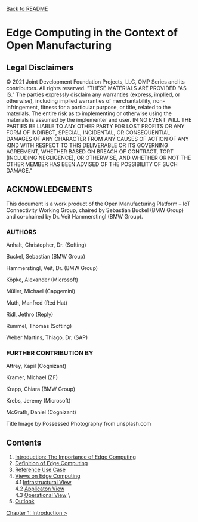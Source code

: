 [Back to README](../../README.md)

# Edge Computing in the Context of Open Manufacturing

## Legal Disclaimers
© 2021 Joint Development Foundation Projects, LLC, OMP Series and its contributors. All rights reserved.
"THESE MATERIALS ARE PROVIDED "AS IS."  The parties expressly disclaim any warranties (express, implied, or otherwise), including implied warranties of merchantability, non-infringement, fitness for a particular purpose, or title, related to the materials. The entire risk as to implementing or otherwise using the materials is assumed by the implementer and user. IN NO EVENT WILL THE PARTIES BE LIABLE TO ANY OTHER PARTY FOR LOST PROFITS OR ANY FORM OF INDIRECT, SPECIAL, INCIDENTAL, OR CONSEQUENTIAL DAMAGES OF ANY CHARACTER FROM ANY CAUSES OF ACTION OF ANY KIND WITH RESPECT TO THIS DELIVERABLE OR ITS GOVERNING AGREEMENT, WHETHER BASED ON BREACH OF CONTRACT, TORT (INCLUDING NEGLIGENCE), OR OTHERWISE, AND WHETHER OR NOT THE OTHER MEMBER HAS BEEN ADVISED OF THE POSSIBILITY OF SUCH DAMAGE."

## ACKNOWLEDGMENTS 
This document is a work product of the Open Manufacturing Platform – IoT Connectivity Working Group, chaired by Sebastian Buckel (BMW Group) and co-chaired by Dr. Veit Hammerstingl (BMW Group).
### AUTHORS
Anhalt, Christopher, Dr.   (Softing)

Buckel, Sebastian          (BMW Group)

Hammerstingl, Veit, Dr.    (BMW Group)

Köpke, Alexander           (Microsoft)

Müller, Michael            (Capgemini)

Muth, Manfred              (Red Hat)

Ridl, Jethro               (Reply)

Rummel, Thomas             (Softing)

Weber Martins, Thiago, Dr. (SAP)

### FURTHER CONTRIBUTION BY
Attrey, Kapil     (Cognizant)

Kramer, Michael   (ZF)

Krapp, Chiara     (BMW Group)

Krebs, Jeremy     (Microsoft)

McGrath, Daniel   (Cognizant)

Title Image by Possessed Photography from unsplash.com
## Contents

1. [Introduction: The Importance of Edge Computing](01_Introduction.md)
2. [Definition of Edge Computing](02_Definition_of_Edge_Computing.md)
3. [Reference Use Case](03_Reference_Use_Case.md)
4. [Views on Edge Computing](04_Views_on_Edge_Computing.md) \
    4.1 [Infrastructural View](04_Views_on_Edge_Computing.md/#4_1_Infrastructural_View) \
    4.2 [Applicaton View](04_2_Application_View.md) \
    4.3 [Operational View](04_3_Operational_View.md) \
5. [Outlook](05_Outlook.md)

[Chapter 1: Introduction >](01_Introduction.md)
